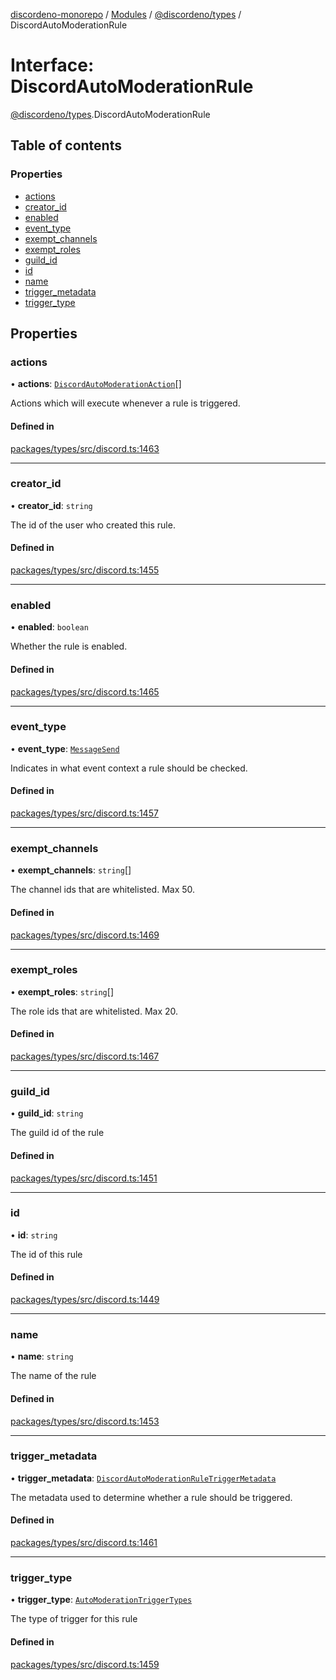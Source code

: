 [discordeno-monorepo](../README.md) / [Modules](../modules.md) / [@discordeno/types](../modules/discordeno_types.md) / DiscordAutoModerationRule

# Interface: DiscordAutoModerationRule

[@discordeno/types](../modules/discordeno_types.md).DiscordAutoModerationRule

## Table of contents

### Properties

- [actions](discordeno_types.DiscordAutoModerationRule.md#actions)
- [creator_id](discordeno_types.DiscordAutoModerationRule.md#creator_id)
- [enabled](discordeno_types.DiscordAutoModerationRule.md#enabled)
- [event_type](discordeno_types.DiscordAutoModerationRule.md#event_type)
- [exempt_channels](discordeno_types.DiscordAutoModerationRule.md#exempt_channels)
- [exempt_roles](discordeno_types.DiscordAutoModerationRule.md#exempt_roles)
- [guild_id](discordeno_types.DiscordAutoModerationRule.md#guild_id)
- [id](discordeno_types.DiscordAutoModerationRule.md#id)
- [name](discordeno_types.DiscordAutoModerationRule.md#name)
- [trigger_metadata](discordeno_types.DiscordAutoModerationRule.md#trigger_metadata)
- [trigger_type](discordeno_types.DiscordAutoModerationRule.md#trigger_type)

## Properties

### actions

• **actions**: [`DiscordAutoModerationAction`](discordeno_types.DiscordAutoModerationAction.md)[]

Actions which will execute whenever a rule is triggered.

#### Defined in

[packages/types/src/discord.ts:1463](https://github.com/deepsarda/discordeno/blob/c6dc30bb/packages/types/src/discord.ts#L1463)

---

### creator_id

• **creator_id**: `string`

The id of the user who created this rule.

#### Defined in

[packages/types/src/discord.ts:1455](https://github.com/deepsarda/discordeno/blob/c6dc30bb/packages/types/src/discord.ts#L1455)

---

### enabled

• **enabled**: `boolean`

Whether the rule is enabled.

#### Defined in

[packages/types/src/discord.ts:1465](https://github.com/deepsarda/discordeno/blob/c6dc30bb/packages/types/src/discord.ts#L1465)

---

### event_type

• **event_type**: [`MessageSend`](../enums/discordeno_types.AutoModerationEventTypes.md#messagesend)

Indicates in what event context a rule should be checked.

#### Defined in

[packages/types/src/discord.ts:1457](https://github.com/deepsarda/discordeno/blob/c6dc30bb/packages/types/src/discord.ts#L1457)

---

### exempt_channels

• **exempt_channels**: `string`[]

The channel ids that are whitelisted. Max 50.

#### Defined in

[packages/types/src/discord.ts:1469](https://github.com/deepsarda/discordeno/blob/c6dc30bb/packages/types/src/discord.ts#L1469)

---

### exempt_roles

• **exempt_roles**: `string`[]

The role ids that are whitelisted. Max 20.

#### Defined in

[packages/types/src/discord.ts:1467](https://github.com/deepsarda/discordeno/blob/c6dc30bb/packages/types/src/discord.ts#L1467)

---

### guild_id

• **guild_id**: `string`

The guild id of the rule

#### Defined in

[packages/types/src/discord.ts:1451](https://github.com/deepsarda/discordeno/blob/c6dc30bb/packages/types/src/discord.ts#L1451)

---

### id

• **id**: `string`

The id of this rule

#### Defined in

[packages/types/src/discord.ts:1449](https://github.com/deepsarda/discordeno/blob/c6dc30bb/packages/types/src/discord.ts#L1449)

---

### name

• **name**: `string`

The name of the rule

#### Defined in

[packages/types/src/discord.ts:1453](https://github.com/deepsarda/discordeno/blob/c6dc30bb/packages/types/src/discord.ts#L1453)

---

### trigger_metadata

• **trigger_metadata**: [`DiscordAutoModerationRuleTriggerMetadata`](discordeno_types.DiscordAutoModerationRuleTriggerMetadata.md)

The metadata used to determine whether a rule should be triggered.

#### Defined in

[packages/types/src/discord.ts:1461](https://github.com/deepsarda/discordeno/blob/c6dc30bb/packages/types/src/discord.ts#L1461)

---

### trigger_type

• **trigger_type**: [`AutoModerationTriggerTypes`](../enums/discordeno_types.AutoModerationTriggerTypes.md)

The type of trigger for this rule

#### Defined in

[packages/types/src/discord.ts:1459](https://github.com/deepsarda/discordeno/blob/c6dc30bb/packages/types/src/discord.ts#L1459)
